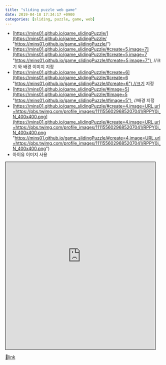 ```yaml
---
title: "sliding puzzle web game"
date: 2019-04-18 17:34:17 +0900
categories: [sliding, puzzle, game, web]
---
```


  
- [https://mins01.github.io/game_slidingPuzzle/](https://mins01.github.io/game_slidingPuzzle/ "https://mins01.github.io/game_slidingPuzzle/")
- [https://mins01.github.io/game_slidingPuzzle/#create=5,image=7](https://mins01.github.io/game_slidingPuzzle/#create=5,image=7 "https://mins01.github.io/game_slidingPuzzle/#create=5,image=7")  //크기 와 배경 이미지 지정
- [https://mins01.github.io/game_slidingPuzzle/#create=6](https://mins01.github.io/game_slidingPuzzle/#create=6 "https://mins01.github.io/game_slidingPuzzle/#create=6") //크기 지정
- [https://mins01.github.io/game_slidingPuzzle/#image=5](https://mins01.github.io/game_slidingPuzzle/#image=5 "https://mins01.github.io/game_slidingPuzzle/#image=5")  //배경 지정
- [https://mins01.github.io/game_slidingPuzzle/#create=4,image=URL,url=https://pbs.twimg.com/profile_images/1111556029685207041/RPPY0j_N_400x400.png](https://mins01.github.io/game_slidingPuzzle/#create=4,image=URL,url=https://pbs.twimg.com/profile_images/1111556029685207041/RPPY0j_N_400x400.png "https://mins01.github.io/game_slidingPuzzle/#create=4,image=URL,url=https://pbs.twimg.com/profile_images/1111556029685207041/RPPY0j_N_400x400.png")
- 아이유 이미지 사용


  
  
  
<iframe frameborder="1" height="600" src="https://mins01.github.io/game_slidingPuzzle/" style="border-width: 1px; border-style: solid; border-color: rgb(0, 0, 0);" width="95%"></iframe>  



[🔗link](http://www.mins01.com/mh/tech/read/1273)